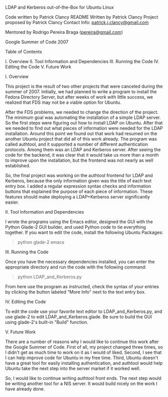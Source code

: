 LDAP and Kerberos out-of-the-Box for Ubuntu Linux

Code written by Patrick Clancy
README Written by Patrick Clancy
Project proposed by Patrick Clancy
Contact Info: patrick.j.clancy@gmail.com

Mentored by Rodrigo Pereira Braga (pereira@gmail.com)

Google Summer of Code 2007

Table of Contents

I.	Overview
II.	Tool Information and Dependencies
III. 	Running the Code
IV.	Editing the Code
V.	Future Work


I. Overview

This project is the result of two other projects that were canceled
during the summer of 2007.  Initially, we had planned to write a
program to install the Fedora Directory Server, but after weeks of
work with little success, we realized that FDS may not be a viable
option for Ubuntu.

After the FDS problems, we needed to change the direction of the
project.  The minimum goal was automating the installation of a
simple LDAP server.  So the first steps were figuring out how to
install LDAP on Ubuntu.  After that we needed to find out what
pieces of information were needed for the LDAP installation. Around
this point we found out that work had resumed on the another Ubuntu
project that did all of this work already. The program was called
authtool, and it supported a number of different authentication
protocols.  Among them was an LDAP and Kerberos server.  After
seeing the code for the backend, it was clear that it would take
us more than a month to improve upon the installation, but the
frontend was not nearly as well established.

So, the final project was working on the authtool frontend for
LDAP and Kerberos, because the only information given was the title
of each text entry box.  I added a regular expression syntax checks
and information buttons that explained the purpose of each piece of
information.  These features should make deploying a LDAP+Kerberos
server significantly easier.



II.	Tool Information and Dependencies

I wrote the programs using the Emacs editor, designed the GUI with
the Python Glade-2 GUI builder, and used Python code to tie
everything together.  If you want to edit the code, install the
following Ubuntu Packages:
> python
> glade-2
> emacs




III. 	Running the Code

Once you have the necessary dependencies installed, you can enter
the appropriate directory and run the code with the following
command:

> python LDAP\_and\_Kerberos.py

From here use the program as instructed, check the syntax of your
entries by clicking the button labeled "More Info" next to the
text entry box.


IV. 	Editing the Code

To edit the code use your favorite text editor to LDAP\_and\_Kerberos.py,
and use glade-2 to edit LDAP\_and\_Kerberos.glade.  Be sure to build
the GUI using glade-2's built-in "Build" function.


V. Future Work

There are a number of reasons why I would like to continue this
work after the Google Summer of Code.  First of all, my project
changed three times, so I didn't get as much time to work on it
as I would of liked.  Second, I see that I can help improve code
for Ubuntu in my free time.  Third, Ubuntu doesn't have a great
tool for easily installing authentication, and authtool would help
Ubuntu take the next step into the server market if it worked well.

So, I would like to continue writing authtool front ends.  The next
step would be writing another tool for a NIS server.  It would build
nicely on the work I have already done.